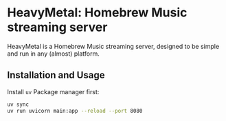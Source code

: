 # HeavyMetal: Homebrew Music streaming server
HeavyMetal is a Homebrew Music streaming server, designed to be simple and run in any (almost) platform.

## Installation and Usage
Install `uv` Package manager first:
```bash
uv sync
uv run uvicorn main:app --reload --port 8080
```
